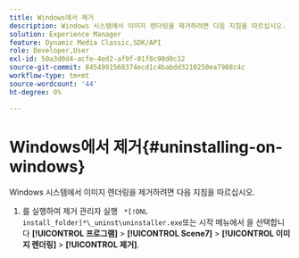 ```yaml
---
title: Windows에서 제거
description: Windows 시스템에서 이미지 렌더링을 제거하려면 다음 지침을 따르십시오.
solution: Experience Manager
feature: Dynamic Media Classic,SDK/API
role: Developer,User
exl-id: 50a3d0d4-acfe-4ed2-af9f-01f8c98d0c12
source-git-commit: 8454991568374ecd1c4babdd3210250ea7988c4c
workflow-type: tm+mt
source-wordcount: '44'
ht-degree: 0%

---
```


# Windows에서 제거{#uninstalling-on-windows}

Windows 시스템에서 이미지 렌더링을 제거하려면 다음 지침을 따르십시오.

1. 를 실행하여 제거 관리자 실행 ` *[!DNL install_folder]*\_uninst\uninstaller.exe`또는 시작 메뉴에서 을 선택합니다 **[!UICONTROL 프로그램]** > **[!UICONTROL Scene7]** > **[!UICONTROL 이미지 렌더링]** > **[!UICONTROL 제거]**.
